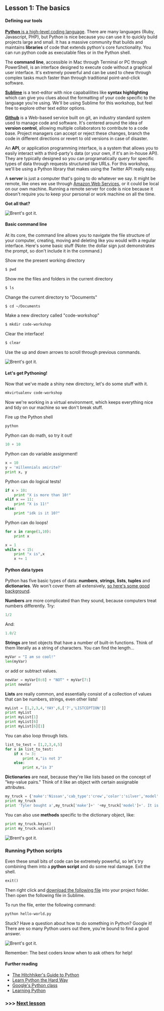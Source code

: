 ## Lesson 1: The basics

#### Defining our tools

[__Python__ is a high-level coding language](https://www.python.org/). There are many languages (Ruby, Javascript, PHP), but Python is nice because you can use it to quickly build projects large and small. It has a massive community that builds and maintains __libraries__ of code that extends python's core functionality. You can run python code as executable files or in the Python shell.

The __command line__, accessible in Mac through Terminal or PC through PowerShell, is an interface designed to execute code without a graphical user interface. It's extremely powerful and can be used to chew through complex tasks much faster than through traditional point-and-click software.

__[Sublime](https://www.sublimetext.com/)__ is a text-editor with nice capabalilites like __syntax highlighting__ which can give you clues about the formatting of your code specific to the language you're using. We'll be using Sublime for this workshop, but feel free to explore other text editor options.

__[Github](https://github.com/)__ is a Web-based service built on git, an industry standard system used to manage code and software. It's centered around the idea of __version control__, allowing multiple collaborators to contribute to a code base. Project managers can accept or reject these changes, branch the code in different directions or revert to old versions in case of disaster.

An __API__, or application programming interface, is a system that allows you to easily interact with a third-party's data (or your own, if it's an in-house API). They are typically designed so you can programatically query for specific types of data through requests structured like URLs. For this workshop, we'll be using a Python library that makes using the Twitter API really easy.

A __server__ is just a computer that's going to do whatever we say. It might be remote, like ones we use through [Amazon Web Services](http://aws.amazon.com/), or it could be local on our own machine. Running a remote server for code is nice because it doesn't require you to keep your personal or work machine on all the time.

__Got all that?__

![Brent's got it.](https://raw.githubusercontent.com/mtdukes/coding-with-bots/master/img/brent-yeah.gif)

#### Basic command line

At its core, the command line allows you to navigate the file structure of your computer, creating, moving and deleting like you would with a regular interface. Here's some basic stuff (Note: the dollar sign just demonstrates the prompt, so don't include it in the command.)

Show me the present working directory
```bash
$ pwd
```

Show me the files and folders in the current directory
```bash
$ ls
```

Change the current directory to "Documents"
```bash
$ cd ~/Documents
```

Make a new directory called "code-workshop"
```bash
$ mkdir code-workshop
```

Clear the interface!
```bash
$ clear
```

Use the up and down arrows to scroll through previous commands.

![Brent's got it.](https://raw.githubusercontent.com/mtdukes/coding-with-bots/master/img/deep-end.gif)

#### Let's get Pythoning!

Now that we've made a shiny new directory, let's do some stuff with it.

```bash
mkvirtualenv code-workshop
```

Now we're working in a virtual environment, which keeps everything nice and tidy on our machine so we don't break stuff.

Fire up the Python shell

```bash
python
```

Python can do math, so try it out!
```python
10 + 10
```

Python can do variable assignment!
```python
x = 10
y = 'millennials amirite?'
print x, y
```

Python can do logical tests!
```python
if x > 10:
	print "X is more than 10!"
elif x == 11:
	print "X is 11!"
else:
	print "idk is it 10?"
```

Python can do loops!
```python
for x in range(1,10):
	print x
```
```python
x = 1
while x < 15:
	print "x is",x
	x += 1
```

#### Python data types

Python has five basic types of data: __numbers__, __strings__, __lists__, __tuples__ and __dictionaries__. We won't cover them all extensively, [so here's some good background](http://www.tutorialspoint.com/python/python_variable_types.htm).

__Numbers__ are more complicated than they sound, because computers treat numbers differently. Try:

```python
1/2
```

And:
```python
1.0/2
```

__Strings__ are text objects that have a number of built-in functions. Think of them literally as a string of characters. You can find the length...

```python
myVar = "I am so cool!"
len(myVar)
```

or add or subtract values.
```python
newVar = myVar[0:8] + "NOT" + myVar[7:]
print newVar
```

__Lists__ are really common, and essentially consist of a collection of values that can be numbers, strings, even other lists!

```python
myList = [1,2,3,4,'YAY',6,['7','LISTCEPTION']]
print myList
print myList[1]
print myList[6]
print myList[6][1]
```

You can also loop through lists.

```python
list_to_test = [1,2,3,4,5]
for x in list_to_test:
	if x != 3:
		print x,"is not 3"
	else:
		print x,"is 3"
```

__Dictionaries__ are neat, because they're like lists based on the concept of "key-value pairs." Think of it like an object with certain assignable attributes.

```python
my_truck = {'make':'Nissan','cab_type':'crew','color':'silver','model':'Frontier'}
print my_truck
print 'Tyler bought a',my_truck['make']+' '+my_truck['model']+'. It is',my_truck['color']+'.'
```

You can also use __methods__ specific to the dictionary object, like:
```python
print my_truck.keys()
print my_truck.values()
```

![Brent's got it.](https://raw.githubusercontent.com/mtdukes/coding-with-bots/master/img/explosions.gif)

### Running Python scripts

Even these small bits of code can be extremely powerful, so let's try combining them into a __python script__ and do some real damage. Exit the shell.

```python
exit()
```

Then right click and [download the following file](https://github.com/mtdukes/coding-with-bots/blob/master/code_samples/hello-world.py) into your project folder. Then open the following file in Sublime.

To run the file, enter the following command:

```bash
python hello-world.py
```

Stuck? Have a question about how to do something in Python? Google it! There are so many Python users out there, you're bound to find a good answer.

![Brent's got it.](https://raw.githubusercontent.com/mtdukes/coding-with-bots/master/img/dont-tell-me.gif)

Remember: The best coders know when to ask others for help!

#### Further reading

- [The Hitchhiker's Guide to Python](http://docs.python-guide.org/en/latest/)
- [Learn Python the Hard Way](http://learnpythonthehardway.org/)
- [Google's Python class](https://developers.google.com/edu/python/)
- [Learning Python](http://shop.oreilly.com/product/0636920028154.do)

### >>> [Next lesson](./lessonTwo.md)